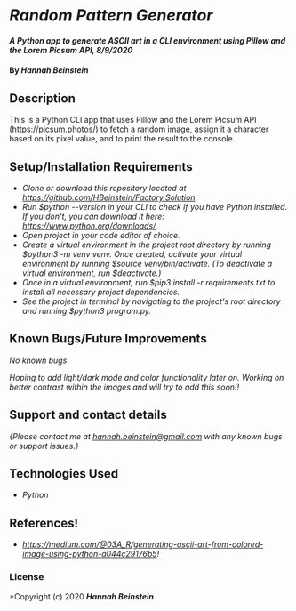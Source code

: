 # _Random Pattern Generator_

#### _A Python app to generate ASCII art in a CLI environment using Pillow and the Lorem Picsum API, 8/9/2020_

#### By _**Hannah Beinstein**_

## Description

This is a Python CLI app that uses Pillow and the Lorem Picsum API (https://picsum.photos/) to fetch a random image, assign it a character based on its pixel value, and to print the result to the console. 

## Setup/Installation Requirements

* _Clone or download this repository located at https://github.com/HBeinstein/Factory.Solution._
* _Run $python --version in your CLI to check if you have Python installed. If you don't, you can download it here: https://www.python.org/downloads/._
* _Open project in your code editor of choice._
* _Create a virtual environment in the project root directory by running $python3 -m venv venv. Once created, activate your virtual environment by running $source venv/bin/activate. (To deactivate a virtual environment, run $deactivate.)_
* _Once in a virtual environment, run $pip3 install -r requirements.txt to install all necessary project dependencies._
* _See the project in terminal by navigating to the project's root directory and running $python3 program.py._

## Known Bugs/Future Improvements

_No known bugs_

_Hoping to add light/dark mode and color functionality later on._
_Working on better contrast within the images and will try to add this soon!!_

## Support and contact details

_{Please contact me at hannah.beinstein@gmail.com with any known bugs or support issues.}_

## Technologies Used

* _Python_

## References!

* _https://medium.com/@03A_R/generating-ascii-art-from-colored-image-using-python-a044c29176b5!_

### License

*Copyright (c) 2020 **_Hannah Beinstein_**